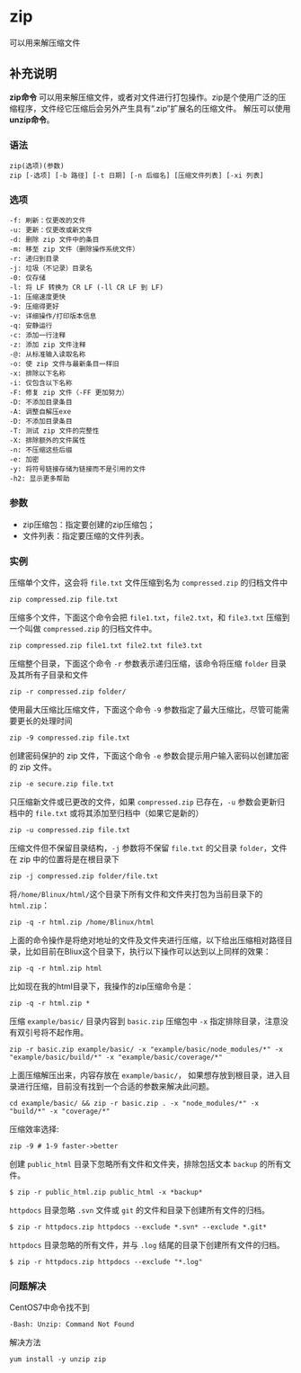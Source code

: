 zip
===

可以用来解压缩文件

## 补充说明

**zip命令** 可以用来解压缩文件，或者对文件进行打包操作。zip是个使用广泛的压缩程序，文件经它压缩后会另外产生具有“.zip”扩展名的压缩文件。
解压可以使用**unzip命令**。

### 语法

```shell
zip(选项)(参数)
zip [-选项] [-b 路径] [-t 日期] [-n 后缀名] [压缩文件列表] [-xi 列表]
```

### 选项

```shell
-f: 刷新：仅更改的文件
-u: 更新：仅更改或新文件
-d: 删除 zip 文件中的条目
-m: 移至 zip 文件（删除操作系统文件）
-r: 递归到目录
-j: 垃圾（不记录）目录名
-0: 仅存储
-l: 将 LF 转换为 CR LF (-ll CR LF 到 LF)
-1: 压缩速度更快
-9: 压缩得更好
-v: 详细操作/打印版本信息
-q: 安静运行
-c: 添加一行注释
-z: 添加 zip 文件注释
-@: 从标准输入读取名称
-o: 使 zip 文件与最新条目一样旧
-x: 排除以下名称
-i: 仅包含以下名称
-F: 修复 zip 文件（-FF 更加努力）
-D: 不添加目录条目
-A: 调整自解压exe
-D: 不添加目录条目
-T: 测试 zip 文件的完整性
-X: 排除额外的文件属性
-n: 不压缩这些后缀
-e: 加密
-y: 将符号链接存储为链接而不是引用的文件
-h2: 显示更多帮助
```

### 参数

*   zip压缩包：指定要创建的zip压缩包；
*   文件列表：指定要压缩的文件列表。

### 实例

压缩单个文件，这会将 `file.txt` 文件压缩到名为 `compressed.zip` 的归档文件中

```shell
zip compressed.zip file.txt
```

压缩多个文件，下面这个命令会把 `file1.txt`，`file2.txt`，和 `file3.txt` 压缩到一个叫做 `compressed.zip` 的归档文件中。

```shell
zip compressed.zip file1.txt file2.txt file3.txt
```

压缩整个目录，下面这个命令 `-r` 参数表示递归压缩，该命令将压缩 `folder` 目录及其所有子目录和文件

```shell
zip -r compressed.zip folder/
```

使用最大压缩比压缩文件，下面这个命令 `-9` 参数指定了最大压缩比，尽管可能需要更长的处理时间

```shell
zip -9 compressed.zip file.txt
```

创建密码保护的 zip 文件，下面这个命令 `-e` 参数会提示用户输入密码以创建加密的 zip 文件。

```shell
zip -e secure.zip file.txt
```

只压缩新文件或已更改的文件，如果 `compressed.zip` 已存在，`-u` 参数会更新归档中的 `file.txt` 或将其添加至归档中（如果它是新的）

```shell
zip -u compressed.zip file.txt
```

压缩文件但不保留目录结构，`-j` 参数将不保留 `file.txt` 的父目录 `folder`，文件在 zip 中的位置将是在根目录下

```shell
zip -j compressed.zip folder/file.txt
```

将`/home/Blinux/html/`这个目录下所有文件和文件夹打包为当前目录下的 `html.zip`：

```shell
zip -q -r html.zip /home/Blinux/html
```

上面的命令操作是将绝对地址的文件及文件夹进行压缩，以下给出压缩相对路径目录，比如目前在Bliux这个目录下，执行以下操作可以达到以上同样的效果：

```shell
zip -q -r html.zip html
```

比如现在我的html目录下，我操作的zip压缩命令是：

```shell
zip -q -r html.zip *
```

压缩 `example/basic/` 目录内容到 `basic.zip` 压缩包中 `-x` 指定排除目录，注意没有双引号将不起作用。

```shell
zip -r basic.zip example/basic/ -x "example/basic/node_modules/*" -x "example/basic/build/*" -x "example/basic/coverage/*"
```

上面压缩解压出来，内容存放在 `example/basic/`， 如果想存放到根目录，进入目录进行压缩，目前没有找到一个合适的参数来解决此问题。

```
cd example/basic/ && zip -r basic.zip . -x "node_modules/*" -x "build/*" -x "coverage/*"
```

压缩效率选择:

```shell
zip -9 # 1-9 faster->better
```

创建 `public_html` 目录下忽略所有文件和文件夹，排除包括文本 `backup` 的所有文件。

```shell
$ zip -r public_html.zip public_html -x *backup*
```

`httpdocs` 目录忽略 `.svn` 文件或 `git` 的文件和目录下创建所有文件的归档。

```shell
$ zip -r httpdocs.zip httpdocs --exclude *.svn* --exclude *.git*
```

`httpdocs` 目录忽略的所有文件，并与 `.log` 结尾的目录下创建所有文件的归档。

```shell
$ zip -r httpdocs.zip httpdocs --exclude "*.log"
```

### 问题解决

CentOS7中命令找不到

```shell
-Bash: Unzip: Command Not Found
```

解决方法

```shell
yum install -y unzip zip
```


